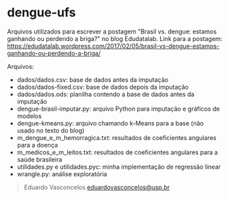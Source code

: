 # dengue-ufs
Arquivos utilizados para escrever a postagem "Brasil vs. dengue: estamos ganhando ou perdendo a briga?" no blog Edudatalab.
Link para a postagem: https://edudatalab.wordpress.com/2017/02/05/brasil-vs-dengue-estamos-ganhando-ou-perdendo-a-briga/

Arquivos:
* dados/dados.csv: base de dados antes da imputação
* dados/dados-fixed.csv: base de dados depois da imputação
* dados/dados.ods: planilha contendo a base de dados antes da imputação
* dengue-brasil-imputar.py: arquivo Python para imputação e gráficos de modelos
* dengue-kmeans.py: arquivo chamando k-Means para a base (não usado no texto do blog)
* m_dengue_e_m_hemorragica.txt: resultados de coeficientes angulares para a doença
* m_medicos_e_m_leitos.txt: resultados de coeficientes angulares para a saúde brasileira
* utilidades.py e utilidades.pyc: minha implementação de regressão linear
* wrangle.py: análise exploratória

> Eduardo Vasconcelos
> eduardovasconcelos@usp.br
